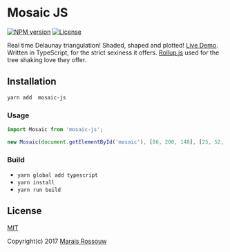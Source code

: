 Mosaic JS
=========

[![NPM version](https://img.shields.io/npm/v/mosaic-js.svg?style=flat-square)](https://www.npmjs.com/package/mosaic-js)
[![License](https://img.shields.io/npm/l/mosaic-js.svg?style=flat-square)](https://github.com/maraisr/mosaic-js/blob/master/license.md)

Real time Delaunay triangulation! Shaded, shaped and plotted! [Live Demo](https://codepen.io/marais/full/obErWq/). Written in TypeScript, for the strict sexiness it offers. [Rollup.js](http://rollupjs.org/) used for the tree shaking love they offer.

## Installation

```sh
yarn add  mosaic-js
```

### Usage
```js
import Mosaic from 'mosaic-js';

new Mosaic(document.getElementById('mosaic'), [86, 200, 148], [25, 52, 65], 250)
```

### Build
- `yarn global add typescript`
- `yarn install`
- `yarn run build`

## License
[MIT](https://github.com/maraisr/mosaic.js/blob/master/license.md)

Copyright(c) 2017 [Marais Rossouw](https://marais.io)
